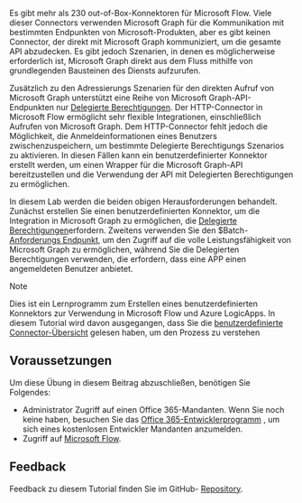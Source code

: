 <!-- markdownlint-disable MD002 MD041 -->

Es gibt mehr als 230 out-of-Box-Konnektoren für Microsoft Flow. Viele dieser Connectors verwenden Microsoft Graph für die Kommunikation mit bestimmten Endpunkten von Microsoft-Produkten, aber es gibt keinen Connector, der direkt mit Microsoft Graph kommuniziert, um die gesamte API abzudecken. Es gibt jedoch Szenarien, in denen es möglicherweise erforderlich ist, Microsoft Graph direkt aus dem Fluss mithilfe von grundlegenden Bausteinen des Diensts aufzurufen.

Zusätzlich zu den Adressierungs Szenarien für den direkten Aufruf von Microsoft Graph unterstützt eine Reihe von Microsoft Graph-API-Endpunkten nur [Delegierte Berechtigungen](https://docs.microsoft.com/graph/permissions-reference). Der HTTP-Connector in Microsoft Flow ermöglicht sehr flexible Integrationen, einschließlich Aufrufen von Microsoft Graph. Dem HTTP-Connector fehlt jedoch die Möglichkeit, die Anmeldeinformationen eines Benutzers zwischenzuspeichern, um bestimmte Delegierte Berechtigungs Szenarios zu aktivieren. In diesen Fällen kann ein benutzerdefinierter Konnektor erstellt werden, um einen Wrapper für die Microsoft Graph-API bereitzustellen und die Verwendung der API mit Delegierten Berechtigungen zu ermöglichen.

In diesem Lab werden die beiden obigen Herausforderungen behandelt. Zunächst erstellen Sie einen benutzerdefinierten Konnektor, um die Integration in Microsoft Graph zu ermöglichen, die [Delegierte Berechtigungen](https://docs.microsoft.com/graph/permissions-reference)erfordern. Zweitens verwenden Sie den $Batch- [Anforderungs Endpunkt](https://docs.microsoft.com/graph/json-batching), um den Zugriff auf die volle Leistungsfähigkeit von Microsoft Graph zu ermöglichen, während Sie die Delegierten Berechtigungen verwenden, die erfordern, dass eine APP einen angemeldeten Benutzer anbietet.

> [!NOTE]
> Dies ist ein Lernprogramm zum Erstellen eines benutzerdefinierten Konnektors zur Verwendung in Microsoft Flow und Azure LogicApps. In diesem Tutorial wird davon ausgegangen, dass Sie die [benutzerdefinierte Connector-Übersicht](https://docs.microsoft.com/connectors/custom-connectors/) gelesen haben, um den Prozess zu verstehen

## <a name="prerequisites"></a>Voraussetzungen

Um diese Übung in diesem Beitrag abzuschließen, benötigen Sie Folgendes:

- Administrator Zugriff auf einen Office 365-Mandanten. Wenn Sie noch keine haben, besuchen Sie das [Office 365-Entwicklerprogramm](https://developer.microsoft.com/office/dev-program) , um sich eines kostenlosen Entwickler Mandanten anzumelden.
- Zugriff auf [Microsoft Flow](https://flow.microsoft.com/).

## <a name="feedback"></a>Feedback

Feedback zu diesem Tutorial finden Sie im GitHub- [Repository](https://github.com/microsoftgraph/msgraph-training-microsoftflow).